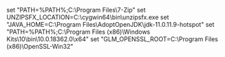 set "PATH=%PATH%;C:\Program Files\7-Zip"
set UNZIPSFX_LOCATION=C:\cygwin64\bin\unzipsfx.exe
set "JAVA_HOME=C:\Program Files\AdoptOpenJDK\jdk-11.0.11.9-hotspot"
set "PATH=%PATH%;C:\Program Files (x86)\Windows Kits\10\bin\10.0.18362.0\x64"
set "GLM_OPENSSL_ROOT=C:\Program Files (x86)\OpenSSL-Win32"
